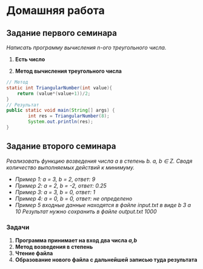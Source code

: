 # Домашняя работа 
## Задание первого семинара
*Написать программу вычисления n-ого треугольного числа.*
1. **Есть число**
   
2. **Метод вычисления треугольного числа**
```Java 
// Метод 
static int TriangularNumber(int value){
    return (value*(value+1))/2;
}
// Результат
public static void main(String[] args) {
        int res = TriangularNumber(8);
        System.out.println(res);
}
```
## Задание второго семинара

*Реализовать функцию возведения числа а в степень b. a, b ∈ Z. Сводя количество выполняемых действий к минимуму.*
* *Пример 1: а = 3, b = 2, ответ: 9* 
* *Пример 2: а = 2, b = -2, ответ: 0.25* 
* *Пример 3: а = 3, b = 0, ответ: 1* 
* *Пример 4: а = 0, b = 0, ответ: не определено* 
* *Пример 5
входные данные находятся в файле input.txt в виде
b 3
a 10
Результат нужно сохранить в файле output.txt 
1000*
### Задачи
1. **Программа принимает на вход два числа *a,b***
2. **Метод возведения в степень**
3. **Чтение файла**
4. **Образование нового файла с дальнейшей записью туда результата**


























